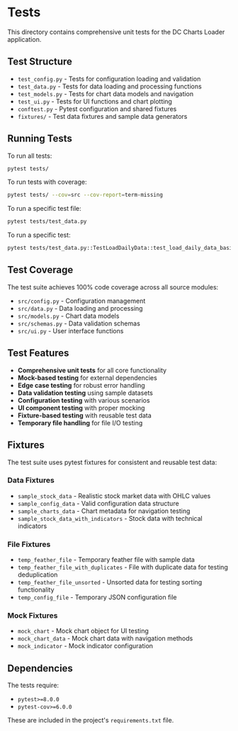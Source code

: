 # Tests

This directory contains comprehensive unit tests for the DC Charts Loader application.

## Test Structure

- `test_config.py` - Tests for configuration loading and validation
- `test_data.py` - Tests for data loading and processing functions
- `test_models.py` - Tests for chart data models and navigation
- `test_ui.py` - Tests for UI functions and chart plotting
- `conftest.py` - Pytest configuration and shared fixtures
- `fixtures/` - Test data fixtures and sample data generators

## Running Tests

To run all tests:
```bash
pytest tests/
```

To run tests with coverage:
```bash
pytest tests/ --cov=src --cov-report=term-missing
```

To run a specific test file:
```bash
pytest tests/test_data.py
```

To run a specific test:
```bash
pytest tests/test_data.py::TestLoadDailyData::test_load_daily_data_basic
```

## Test Coverage

The test suite achieves 100% code coverage across all source modules:

- `src/config.py` - Configuration management
- `src/data.py` - Data loading and processing
- `src/models.py` - Chart data models
- `src/schemas.py` - Data validation schemas
- `src/ui.py` - User interface functions

## Test Features

- **Comprehensive unit tests** for all core functionality
- **Mock-based testing** for external dependencies
- **Edge case testing** for robust error handling
- **Data validation testing** using sample datasets
- **Configuration testing** with various scenarios
- **UI component testing** with proper mocking
- **Fixture-based testing** with reusable test data
- **Temporary file handling** for file I/O testing

## Fixtures

The test suite uses pytest fixtures for consistent and reusable test data:

### Data Fixtures
- `sample_stock_data` - Realistic stock market data with OHLC values
- `sample_config_data` - Valid configuration data structure
- `sample_charts_data` - Chart metadata for navigation testing
- `sample_stock_data_with_indicators` - Stock data with technical indicators

### File Fixtures
- `temp_feather_file` - Temporary feather file with sample data
- `temp_feather_file_with_duplicates` - File with duplicate data for testing deduplication
- `temp_feather_file_unsorted` - Unsorted data for testing sorting functionality
- `temp_config_file` - Temporary JSON configuration file

### Mock Fixtures
- `mock_chart` - Mock chart object for UI testing
- `mock_chart_data` - Mock chart data with navigation methods
- `mock_indicator` - Mock indicator configuration

## Dependencies

The tests require:
- `pytest>=8.0.0`
- `pytest-cov>=6.0.0`

These are included in the project's `requirements.txt` file.